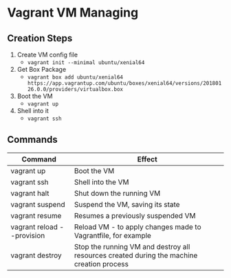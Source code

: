 # Vagrant VM Managing


## Creation Steps

1. Create VM config file
   * `vagrant init --minimal ubuntu/xenial64`
2. Get Box Package
   * `vagrant box add ubuntu/xenial64 https://app.vagrantup.com/ubuntu/boxes/xenial64/versions/20180126.0.0/providers/virtualbox.box`
3. Boot the VM
   * `vagrant up`
4. Shell into it
   * `vagrant ssh`


## Commands

| Command | Effect |
| ----- | ----- |
| vagrant up | Boot the VM |
| vagrant ssh | Shell into the VM |
| vagrant halt | Shut down the running VM |
| vagrant suspend | Suspend the VM, saving its state |
| vagrant resume | Resumes a previously suspended VM |
| vagrant reload --provision | Reload VM - to apply changes made to Vagrantfile, for example |
| vagrant destroy | Stop the running VM and destroy all resources created during the machine creation process |